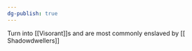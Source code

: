 ```yaml
---
dg-publish: true
---
```

Turn into [[Visorant]]s and are most commonly enslaved by [[ Shadowdwellers]]